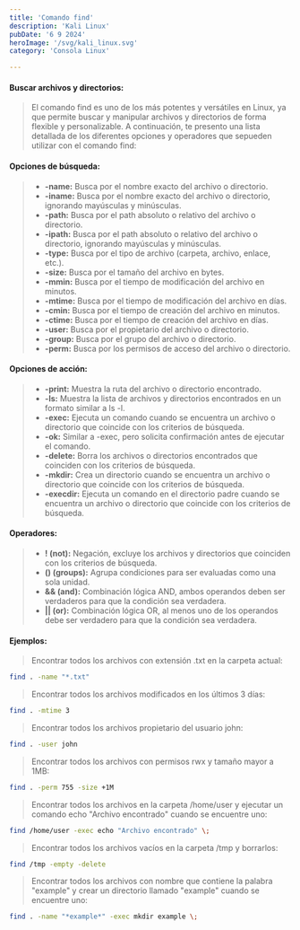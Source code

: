 ```yaml
---
title: 'Comando find'
description: 'Kali Linux'
pubDate: '6 9 2024'
heroImage: '/svg/kali_linux.svg'
category: 'Consola Linux'

---
```


#### Buscar archivos y directorios:

> El comando find es uno de los más potentes y versátiles en Linux, ya que permite buscar y manipular archivos y directorios de forma flexible y personalizable. A continuación, te presento una lista detallada de los diferentes opciones y operadores que sepueden utilizar con el comando find:

#### Opciones de búsqueda:

>- **-name:** Busca por el nombre exacto del archivo o directorio.
>- **-iname:** Busca por el nombre exacto del archivo o directorio, ignorando mayúsculas y minúsculas.
>- **-path:** Busca por el path absoluto o relativo del archivo o directorio.
>- **-ipath:** Busca por el path absoluto o relativo del archivo o directorio, ignorando mayúsculas y minúsculas.
>- **-type:** Busca por el tipo de archivo (carpeta, archivo, enlace, etc.).
>- **-size:** Busca por el tamaño del archivo en bytes.
>- **-mmin:** Busca por el tiempo de modificación del archivo en minutos.
>- **-mtime:** Busca por el tiempo de modificación del archivo en días.
>- **-cmin:** Busca por el tiempo de creación del archivo en minutos.
>- **-ctime:** Busca por el tiempo de creación del archivo en días.
>- **-user:** Busca por el propietario del archivo o directorio.
>- **-group:** Busca por el grupo del archivo o directorio.
>- **-perm:** Busca por los permisos de acceso del archivo o directorio.

#### Opciones de acción:

>- **-print:** Muestra la ruta del archivo o directorio encontrado.
>- **-ls:** Muestra la lista de archivos y directorios encontrados en un formato similar a ls -l.
>- **-exec:** Ejecuta un comando cuando se encuentra un archivo o directorio que coincide con los criterios de búsqueda.
>- **-ok:** Similar a -exec, pero solicita confirmación antes de ejecutar el comando.
>- **-delete:** Borra los archivos o directorios encontrados que coinciden con los criterios de búsqueda.
>- **-mkdir:** Crea un directorio cuando se encuentra un archivo o directorio que coincide con los criterios de búsqueda.
>- **-execdir:** Ejecuta un comando en el directorio padre cuando se encuentra un archivo o directorio que coincide con los criterios de búsqueda.

#### Operadores:

>- **! (not):** Negación, excluye los archivos y directorios que coinciden con los criterios de búsqueda.
>- **() (groups):** Agrupa condiciones para ser evaluadas como una sola unidad.
>- **&& (and):** Combinación lógica AND, ambos operandos deben ser verdaderos para que la condición sea verdadera.
>- **|| (or):** Combinación lógica OR, al menos uno de los operandos debe ser verdadero para que la condición sea verdadera.

#### Ejemplos:

> Encontrar todos los archivos con extensión .txt en la carpeta actual:

```bash
find . -name "*.txt"
```
> Encontrar todos los archivos modificados en los últimos 3 días:

```bash
find . -mtime 3
```
> Encontrar todos los archivos propietario del usuario john:

```bash
find . -user john
```
> Encontrar todos los archivos con permisos rwx y tamaño mayor a 1MB:

```bash
find . -perm 755 -size +1M
```
> Encontrar todos los archivos en la carpeta /home/user y ejecutar un comando echo "Archivo encontrado" cuando se encuentre uno:

```bash
find /home/user -exec echo "Archivo encontrado" \;
```
> Encontrar todos los archivos vacíos en la carpeta /tmp y borrarlos:

```bash
find /tmp -empty -delete
```
> Encontrar todos los archivos con nombre que contiene la palabra "example" y crear un directorio llamado "example" cuando se encuentre uno:

```bash
find . -name "*example*" -exec mkdir example \;
```